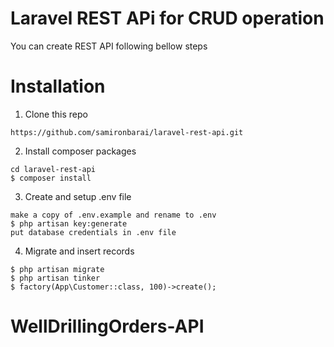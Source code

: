 # Laravel REST APi for CRUD operation

You can create REST API following bellow steps

# Installation
1. Clone this repo
```
https://github.com/samironbarai/laravel-rest-api.git
```

2. Install composer packages
```
cd laravel-rest-api
$ composer install
```

3. Create and setup .env file
```
make a copy of .env.example and rename to .env
$ php artisan key:generate
put database credentials in .env file
```

4. Migrate and insert records
```
$ php artisan migrate
$ php artisan tinker
$ factory(App\Customer::class, 100)->create();
```
# WellDrillingOrders-API
